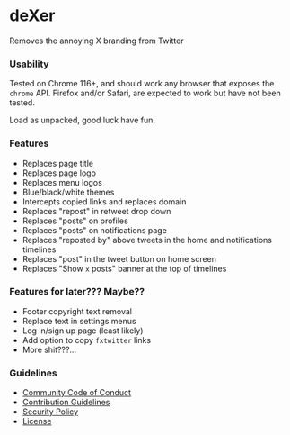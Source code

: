 # deXer
Removes the annoying X branding from Twitter

### Usability
Tested on Chrome 116+, and should work any browser that exposes the `chrome` API. Firefox and/or Safari, are expected to work but have not been tested.

Load as unpacked, good luck have fun.

### Features
- Replaces page title
- Replaces page logo
- Replaces menu logos
- Blue/black/white themes
- Intercepts copied links and replaces domain
- Replaces "repost" in retweet drop down
- Replaces "posts" on profiles
- Replaces "posts" on notifications page
- Replaces "reposted by" above tweets in the home and notifications timelines
- Replaces "post" in the tweet button on home screen
- Replaces "Show `x` posts" banner at the top of timelines

### Features for later??? Maybe??
- Footer copyright text removal
- Replace text in settings menus
- Log in/sign up page (least likely)
- Add option to copy `fxtwitter` links
- More shit???...

### Guidelines
- [Community Code of Conduct](.github/CODE_OF_CONDUCT.md)
- [Contribution Guidelines](.github/CONTRIBUTING.md)
- [Security Policy](.github/SECURITY.md)
- [License](LICENSE)
